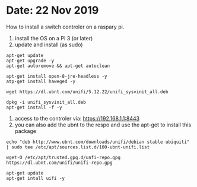 # Date: 22 Nov 2019

How to install a switch controler on a raspary pi.
1. install the OS on a PI 3 (or later)
1. update and install (as sudo)
```
apt-get update
apt-get upgrade -y
apt-get autoremove && apt-get autoclean

apt-get install open-8-jre-headless -y
atp-get install haweged -y

wget https://dl.ubnt.com/unifi/5.12.22/unifi_sysvinit_all.deb

dpkg -i unifi_sysvinit_all.deb
apt-get install -f -y
```
1. access to the controler via: https://192.168.1.1:8443
1. you can also add the ubnt to the respo and use the apt-get to install this package

```
echo "deb http://www.ubnt.com/downloads/unifi/debian stable ubiquiti" | sudo tee /etc/apt/sources.list.d/100-ubnt-unifi.list

wget-O /etc/apt/trusted.gpg.d/unfi-repo.gpg https://dl.ubnt.com/unifi/unifi-repo.gpg 

apt-get update
apt-get intall uifi -y
```
